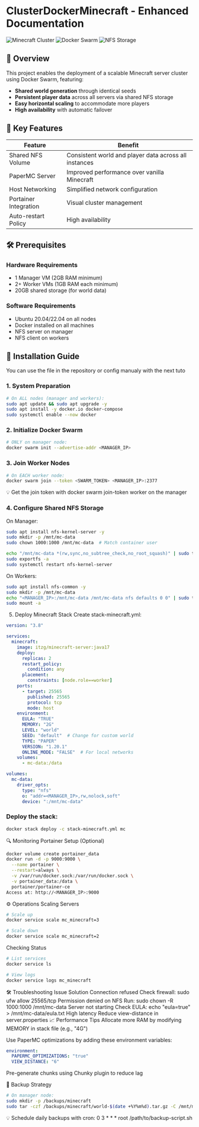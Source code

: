 # ClusterDockerMinecraft - Enhanced Documentation
![Minecraft Cluster](https://img.shields.io/badge/Minecraft-Cluster-brightgreen) ![Docker Swarm](https://img.shields.io/badge/Docker-Swarm-blue) ![NFS Storage](https://img.shields.io/badge/Storage-NFS-orange)

## 🌟 Overview

This project enables the deployment of a scalable Minecraft server cluster using Docker Swarm, featuring:

- **Shared world generation** through identical seeds
- **Persistent player data** across all servers via shared NFS storage
- **Easy horizontal scaling** to accommodate more players
- **High availability** with automatic failover

## 🚀 Key Features

| Feature | Benefit |
|---------|---------|
| Shared NFS Volume | Consistent world and player data across all instances |
| PaperMC Server | Improved performance over vanilla Minecraft |
| Host Networking | Simplified network configuration |
| Portainer Integration | Visual cluster management |
| Auto-restart Policy | High availability |
## 🛠️ Prerequisites

### Hardware Requirements
- 1 Manager VM (2GB RAM minimum)
- 2+ Worker VMs (1GB RAM each minimum)
- 20GB shared storage (for world data)

### Software Requirements
- Ubuntu 20.04/22.04 on all nodes
- Docker installed on all machines
- NFS server on manager
- NFS client on workers

## 🧰 Installation Guide
You can use the file in the repository or config manualy with the next tuto 
### 1. System Preparation

```bash
# On ALL nodes (manager and workers):
sudo apt update && sudo apt upgrade -y
sudo apt install -y docker.io docker-compose
sudo systemctl enable --now docker
```
### 2. Initialize Docker Swarm
```bash
# ONLY on manager node:
docker swarm init --advertise-addr <MANAGER_IP>
```
### 3. Join Worker Nodes
```bash
# On EACH worker node:
docker swarm join --token <SWARM_TOKEN> <MANAGER_IP>:2377
```
💡 Get the join token with docker swarm join-token worker on the manager

### 4. Configure Shared NFS Storage
On Manager:
```bash
sudo apt install nfs-kernel-server -y
sudo mkdir -p /mnt/mc-data
sudo chown 1000:1000 /mnt/mc-data  # Match container user

echo "/mnt/mc-data *(rw,sync,no_subtree_check,no_root_squash)" | sudo tee -a /etc/exports
sudo exportfs -a
sudo systemctl restart nfs-kernel-server
```
On Workers:
```bash
sudo apt install nfs-common -y
sudo mkdir -p /mnt/mc-data
echo "<MANAGER_IP>:/mnt/mc-data /mnt/mc-data nfs defaults 0 0" | sudo tee -a /etc/fstab
sudo mount -a
```
5. Deploy Minecraft Stack
Create stack-minecraft.yml:

```yaml
version: "3.8"

services:
  minecraft:
    image: itzg/minecraft-server:java17
    deploy:
      replicas: 2
      restart_policy:
        condition: any
      placement:
        constraints: [node.role==worker]
    ports:
      - target: 25565
        published: 25565
        protocol: tcp
        mode: host
    environment:
      EULA: "TRUE"
      MEMORY: "2G"
      LEVEL: "world"
      SEED: "default"  # Change for custom world
      TYPE: "PAPER"
      VERSION: "1.20.1"
      ONLINE_MODE: "FALSE"  # For local networks
    volumes:
      - mc-data:/data

volumes:
  mc-data:
    driver_opts:
      type: "nfs"
      o: "addr=<MANAGER_IP>,rw,nolock,soft"
      device: ":/mnt/mc-data"
```
### Deploy the stack:

```bash
docker stack deploy -c stack-minecraft.yml mc
```
🔍 Monitoring
Portainer Setup (Optional)
```bash
docker volume create portainer_data
docker run -d -p 9000:9000 \
  --name portainer \
  --restart=always \
  -v /var/run/docker.sock:/var/run/docker.sock \
  -v portainer_data:/data \
  portainer/portainer-ce
Access at: http://<MANAGER_IP>:9000
```
⚙️ Operations
Scaling Servers
```bash
# Scale up
docker service scale mc_minecraft=3

# Scale down
docker service scale mc_minecraft=2
```
Checking Status
```bash
# List services
docker service ls

# View logs
docker service logs mc_minecraft
```
🛠️ Troubleshooting
Issue	Solution
Connection refused	Check firewall: sudo ufw allow 25565/tcp
Permission denied on NFS	Run: sudo chown -R 1000:1000 /mnt/mc-data
Server not starting	Check EULA: echo "eula=true" > /mnt/mc-data/eula.txt
High latency	Reduce view-distance in server.properties
📈 Performance Tips
Allocate more RAM by modifying MEMORY in stack file (e.g., "4G")

Use PaperMC optimizations by adding these environment variables:

```yaml
environment:
  PAPERMC_OPTIMIZATIONS: "true"
  VIEW_DISTANCE: "6"
```
Pre-generate chunks using Chunky plugin to reduce lag

🔄 Backup Strategy
```bash
# On manager node:
sudo mkdir -p /backups/minecraft
sudo tar -czf /backups/minecraft/world-$(date +%Y%m%d).tar.gz -C /mnt/mc-data world/
```
💡 Schedule daily backups with cron: 0 3 * * * root /path/to/backup-script.sh
